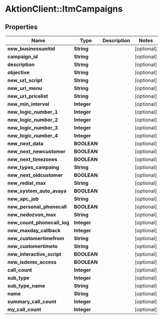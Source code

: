 # AktionClient::ItmCampaigns

## Properties
Name | Type | Description | Notes
------------ | ------------- | ------------- | -------------
**new_businessunitid** | **String** |  | [optional] 
**campaign_id** | **String** |  | [optional] 
**description** | **String** |  | [optional] 
**objective** | **String** |  | [optional] 
**new_url_script** | **String** |  | [optional] 
**new_url_menu** | **String** |  | [optional] 
**new_url_pricelist** | **String** |  | [optional] 
**new_min_interval** | **Integer** |  | [optional] 
**new_logic_number_1** | **Integer** |  | [optional] 
**new_logic_number_2** | **Integer** |  | [optional] 
**new_logic_number_3** | **Integer** |  | [optional] 
**new_logic_number_4** | **Integer** |  | [optional] 
**new_next_data** | **BOOLEAN** |  | [optional] 
**new_next_newcustomer** | **BOOLEAN** |  | [optional] 
**new_next_timezones** | **BOOLEAN** |  | [optional] 
**new_types_campaing** | **String** |  | [optional] 
**new_next_oldcustomer** | **BOOLEAN** |  | [optional] 
**new_redial_max** | **String** |  | [optional] 
**new_system_auto_avaya** | **BOOLEAN** |  | [optional] 
**new_apc_job** | **String** |  | [optional] 
**new_personal_phonecall** | **BOOLEAN** |  | [optional] 
**new_nedozvon_max** | **String** |  | [optional] 
**new_count_phonecall_log** | **Integer** |  | [optional] 
**new_maxday_callback** | **Integer** |  | [optional] 
**new_customertimefrom** | **String** |  | [optional] 
**new_customertimeto** | **String** |  | [optional] 
**new_interactive_script** | **BOOLEAN** |  | [optional] 
**new_isdemo_access** | **BOOLEAN** |  | [optional] 
**call_count** | **Integer** |  | [optional] 
**sub_type** | **Integer** |  | [optional] 
**sub_type_name** | **String** |  | [optional] 
**name** | **String** |  | [optional] 
**summary_call_count** | **Integer** |  | [optional] 
**my_call_count** | **Integer** |  | [optional] 


